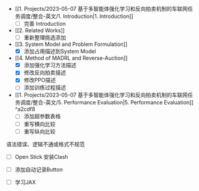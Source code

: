 - [[1. Projects/2023-05-07 基于多智能体强化学习和反向拍卖机制的车联网任务调度/整合-英文/1. Introduction|1. Introduction]]
	- [ ] 完善 Introduction
- [[2. Related Works]]
	- [ ] 重新整理挑选添加
- [[3. System Model and  Problem Formulation]]
	- [x] 添加占用描述到System Model
- [[4. Method of MADRL and Reverse-Auction]]
	- [x] 添加强化学习方法描述
	- [x] 修改反向拍卖描述
	- [x] 修改PPO描述
	- [ ] 添加训练过程描述
- [[1. Projects/2023-05-07 基于多智能体强化学习和反向拍卖机制的车联网任务调度/整合-英文/5. Performance Evaluation|5. Performance Evaluation]] ^a2cdf8
	- [ ] 添加超参数表格
	- [ ] 重写横向比较
	- [ ] 重写纵向比较

语法错误、逻辑不通或格式不规范
- [ ] Open Stick 安装Clash
- [ ] 添加自动记录Button
- [ ] 学习JAX

